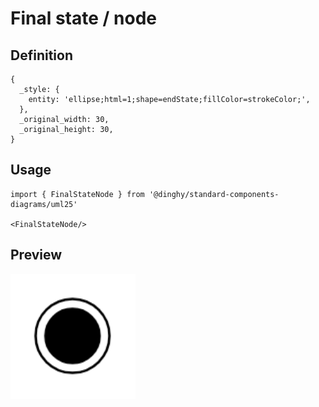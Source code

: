 # Final state / node

## Definition

```
{
  _style: { 
    entity: 'ellipse;html=1;shape=endState;fillColor=strokeColor;',
  },
  _original_width: 30,
  _original_height: 30,
}
```

## Usage

```
import { FinalStateNode } from '@dinghy/standard-components-diagrams/uml25'

<FinalStateNode/>
```

## Preview

<img src="./final-state-node.png" width="200"/>
